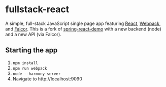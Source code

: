 # fullstack-react
A simple, full-stack JavaScript single page app featuring [React](http://facebook.github.io/react/), 
[Webpack](https://webpack.github.io/), and [Falcor](http://netflix.github.io/falcor/). This is a fork of
[spring-react-demo](https://github.com/Widen/spring-react-demo) with a new backend (node) and a new API (via Falcor).


## Starting the app  

1. `npm install`
2. `npm run webpack`
3. `node --harmony server`
4. Navigate to http://localhost:9090